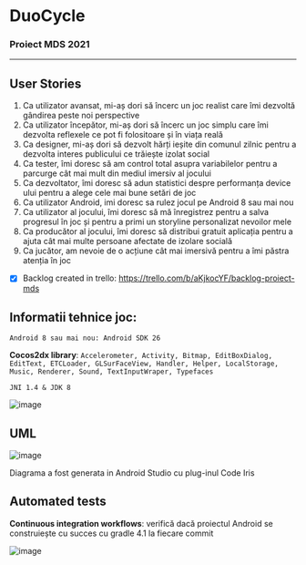 # DuoCycle
### Proiect MDS 2021
---
## User Stories
1. Ca utilizator avansat, mi-aș dori să încerc un joc realist care îmi dezvoltă gândirea peste noi perspective
2. Ca utilizator începător, mi-aș dori să încerc un joc simplu care îmi dezvolta reflexele ce pot fi folositoare și în viața reală
3. Ca designer, mi-aș dori să dezvolt hărți ieșite din comunul zilnic pentru a dezvolta interes publicului ce trăiește izolat social
4. Ca tester, îmi doresc să am control total asupra variabilelor pentru a parcurge cât mai mult din mediul imersiv al jocului
5. Ca dezvoltator, îmi doresc să adun statistici despre performanța device ului pentru a alege cele mai bune setări de joc
6. Ca utilizator Android, imi doresc sa rulez jocul pe Android 8 sau mai nou
7. Ca utilizator al jocului, îmi doresc să mă înregistrez pentru a salva progresul în joc și pentru a primi un storyline personalizat nevoilor mele
8. Ca producător al jocului, îmi doresc să distribui gratuit aplicația pentru a ajuta cât mai multe persoane afectate de izolare socială
9. Ca jucător, am nevoie de o acțiune cât mai imersivă pentru a îmi păstra atenția în joc


- [x] Backlog created in trello: https://trello.com/b/aKjkocYF/backlog-proiect-mds

## Informatii tehnice joc:

` Android 8 sau mai nou: Android SDK 26 `

**Cocos2dx library**: `Accelerometer, Activity, Bitmap, EditBoxDialog, EditText, ETCLoader, GLSurFaceView, Handler, Helper, LocalStorage, Music, Renderer, Sound, TextInputWraper, Typefaces `

` JNI 1.4 & JDK 8 `

![image](https://user-images.githubusercontent.com/19687103/121817176-66f6c900-cc88-11eb-86ad-2d83264c13f4.png)

## UML

![image](https://raw.githubusercontent.com/Ursawarlord/DuoCycle/main/uml/uml_2.png)

Diagrama a fost generata in Android Studio cu plug-inul Code Iris

## Automated tests

**Continuous integration workflows**: verifică dacă proiectul Android se construiește cu succes cu gradle 4.1 la fiecare commit

![image](https://user-images.githubusercontent.com/19687103/121850763-ec649280-ccf5-11eb-879e-bae908848abb.png)


